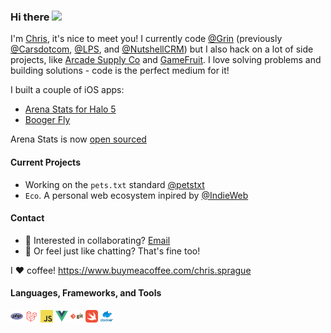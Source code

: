 ### Hi there <img src="https://media.giphy.com/media/hvRJCLFzcasrR4ia7z/giphy.gif" width="25px">

I'm [Chris](https://chaoscontrol.org/), it's nice to meet you! I currently code [@Grin](https://grin.co) (previously [@Carsdotcom](https://github.com/carsdotcom), [@LPS](https://github.com/literacypro), and [@NutshellCRM](https://github.com/nutshellcrm)) but I also hack on a lot of side projects, like [Arcade Supply Co](https://arcadesupplycompany.com) and [GameFruit](https://www.gamefruit.app). I love solving problems and building solutions - code is the perfect medium for it!

I built a couple of iOS apps:
- [Arena Stats for Halo 5](https://apps.apple.com/us/app/arena-stats-for-halo-5/id1071676473#?platform=iphone)
- [Booger Fly](https://apps.apple.com/us/app/booger-fly/id903872274)

Arena Stats is now [open sourced](https://github.com/TheRobotCohort/arenastats)

#### Current Projects
- Working on the `pets.txt` standard [@petstxt](https://petstxt.org)
- `Eco`. A personal web ecosystem inpired by [@IndieWeb](https://indieweb.org)

#### Contact
- 💼 Interested in collaborating? [Email](mailto:chris@chaoscontrol.org)
- 💬 Or feel just like chatting? That's fine too!

I ❤️ coffee! https://www.buymeacoffee.com/chris.sprague

#### Languages, Frameworks, and Tools

<code><img height="20" src="https://raw.githubusercontent.com/github/explore/80688e429a7d4ef2fca1e82350fe8e3517d3494d/topics/php/php.png"></code>
<code><img height="20" src="https://raw.githubusercontent.com/github/explore/80688e429a7d4ef2fca1e82350fe8e3517d3494d/topics/laravel/laravel.png"></code>
<code><img height="20" src="https://raw.githubusercontent.com/github/explore/80688e429a7d4ef2fca1e82350fe8e3517d3494d/topics/javascript/javascript.png"></code>
<code><img height="20" src="https://raw.githubusercontent.com/github/explore/80688e429a7d4ef2fca1e82350fe8e3517d3494d/topics/vue/vue.png"></code>
<code><img height="20" src="https://raw.githubusercontent.com/github/explore/80688e429a7d4ef2fca1e82350fe8e3517d3494d/topics/git/git.png"></code>
<code><img height="20" src="https://raw.githubusercontent.com/github/explore/80688e429a7d4ef2fca1e82350fe8e3517d3494d/topics/swift/swift.png"></code>
<code><img height="20" src="https://raw.githubusercontent.com/github/explore/80688e429a7d4ef2fca1e82350fe8e3517d3494d/topics/docker/docker.png"></code>

